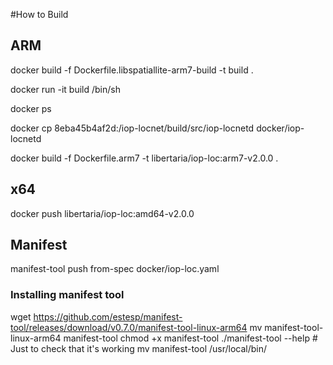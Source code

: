 #How to Build

## ARM 

docker build  -f Dockerfile.libspatiallite-arm7-build -t build .

docker run -it build /bin/sh

docker ps

docker cp 8eba45b4af2d:/iop-locnet/build/src/iop-locnetd  docker/iop-locnetd

docker build  -f Dockerfile.arm7 -t libertaria/iop-loc:arm7-v2.0.0 .

## x64

docker push libertaria/iop-loc:amd64-v2.0.0

## Manifest

 manifest-tool push from-spec docker/iop-loc.yaml

### Installing manifest tool
wget https://github.com/estesp/manifest-tool/releases/download/v0.7.0/manifest-tool-linux-arm64
mv manifest-tool-linux-arm64 manifest-tool
chmod +x manifest-tool
./manifest-tool --help # Just to check that it's working
mv manifest-tool /usr/local/bin/


